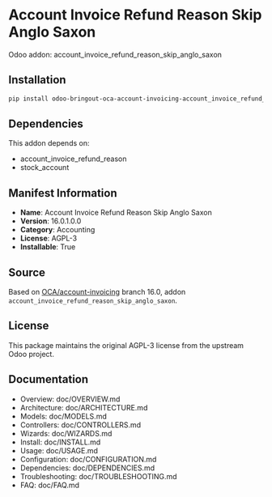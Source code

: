 # Account Invoice Refund Reason Skip Anglo Saxon

Odoo addon: account_invoice_refund_reason_skip_anglo_saxon

## Installation

```bash
pip install odoo-bringout-oca-account-invoicing-account_invoice_refund_reason_skip_anglo_saxon
```

## Dependencies

This addon depends on:
- account_invoice_refund_reason
- stock_account

## Manifest Information

- **Name**: Account Invoice Refund Reason Skip Anglo Saxon
- **Version**: 16.0.1.0.0
- **Category**: Accounting
- **License**: AGPL-3
- **Installable**: True

## Source

Based on [OCA/account-invoicing](https://github.com/OCA/account-invoicing) branch 16.0, addon `account_invoice_refund_reason_skip_anglo_saxon`.

## License

This package maintains the original AGPL-3 license from the upstream Odoo project.

## Documentation

- Overview: doc/OVERVIEW.md
- Architecture: doc/ARCHITECTURE.md
- Models: doc/MODELS.md
- Controllers: doc/CONTROLLERS.md
- Wizards: doc/WIZARDS.md
- Install: doc/INSTALL.md
- Usage: doc/USAGE.md
- Configuration: doc/CONFIGURATION.md
- Dependencies: doc/DEPENDENCIES.md
- Troubleshooting: doc/TROUBLESHOOTING.md
- FAQ: doc/FAQ.md
